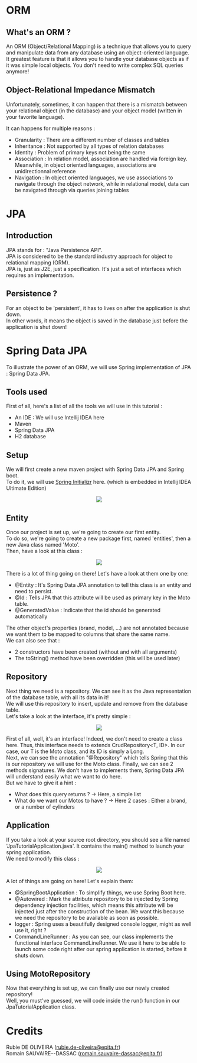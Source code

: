 # ORM
## What's an ORM ?
An ORM (Object/Relational Mapping) is a technique that allows you to query and manipulate data from any database using an object-oriented language.  
It greatest feature is that it allows you to handle your database objects as if it was simple local objects. You don't need to write complex SQL queries anymore!

## Object-Relational Impedance Mismatch
Unfortunately, sometimes, it can happen that there is a mismatch between your relational object (in the database) and your object model (written in your favorite language).

It can happens for multiple reasons :
* Granularity : There are a different number of classes and tables
* Inheritance : Not supported by all types of relation databases
* Identity : Problem of primary keys not being the same
* Association : In relation model, association are handled via foreign key. Meanwhile, in object oriented languages, associations are unidirectionnal reference
* Navigation : In object oriented languages, we use associations to navigate through the object network, while in relational model, data can be navigated through via queries joining tables

# JPA

## Introduction

JPA stands for : "Java Persistence API".  
JPA is considered to be the standard industry approach for object to relational mapping (ORM).  
JPA is, just as J2E, just a specification. It's just a set of interfaces which requires an implementation.

## Persistence ?

For an object to be 'persistent', it has to lives on after the application is shut down.  
In other words, it means the object is saved in the database just before the application is shut down!

# Spring Data JPA

To illustrate the power of an ORM, we will use Spring implementation of JPA : Spring Data JPA.

## Tools used

First of all, here's a list of all the tools we will use in this tutorial :
* An IDE : We will use Intellij IDEA here
* Maven
* Spring Data JPA
* H2 database

## Setup

We will first create a new maven project with Spring Data JPA and Spring boot.  
To do it, we will use [Spring Initializr](https://start.spring.io/) here. (which is embedded in Intellij IDEA Ultimate Edition)  

<p align="center">
  <img src="https://github.com/rsauvair/JPA/blob/master/images/spring_init.png"/>
</p>

## Entity

Once our project is set up, we're going to create our first entity.  
To do so, we're going to create a new package first, named 'entities', then a new Java class named 'Moto'.  
Then, have a look at this class :

<p align="center">
  <img src="https://github.com/rsauvair/JPA/blob/master/images/moto_class.png"/>
</p>

There is a lot of thing going on there! Let's have a look at them one by one:

* @Entity : It's Spring Data JPA annotation to tell this class is an entity and need to persist.
* @Id : Tells JPA that this attribute will be used as primary key in the Moto table.
* @GeneratedValue : Indicate that the id should be generated automatically

The other object's properties (brand, model, ...) are not annotated because we want them to be mapped to columns that share the same name.  
We can also see that :
* 2 constructors have been created (without and with all arguments)
* The toString() method have been overridden (this will be used later)

## Repository

Next thing we need is a repository. We can see it as the Java representation of the database table, with all its data in it!  
We will use this repository to insert, update and remove from the database table.  
Let's take a look at the interface, it's pretty simple :  

<p align="center">
  <img src="https://github.com/rsauvair/JPA/blob/master/images/moto_repository.png"/>
</p>

First of all, well, it's an interface! Indeed, we don't need to create a class here. Thus, this interface needs to extends CrudRepository<T, ID>. In our case, our T is the Moto class, and its ID is simply a Long.  
Next, we can see the annotation "@Repository" which tells Spring that this is our repository we will use for the Moto class.
Finally, we can see 2 methods signatures. We don't have to implements them, Spring Data JPA will understand easily what we want to do here.  
But we have to give it a hint :
* What does this query returns ? -> Here, a simple list
* What do we want our Motos to have ? -> Here 2 cases : Either a brand, or a number of cylinders

## Application

If you take a look at your source root directory, you should see a file named 'JpaTutorialApplication.java'. It contains the main() method to launch your spring application.  
We need to modify this class :

<p align="center">
  <img src="https://github.com/rsauvair/JPA/blob/master/images/application.png"/>
</p>

A lot of things are going on here! Let's explain them:
* @SpringBootApplication : To simplify things, we use Spring Boot here.
* @Autowired : Mark the attribute repository to be injected by Spring dependency injection facilities, which means this attribute will be injected just after the construction of the bean. We want this because we need the repository to be available as soon as possible.
* logger : Spring uses a beautifully designed console logger, might as well use it, right ?
* CommandLineRunner : As you can see, our class implements the functional interface CommandLineRunner. We use it here to be able to launch some code right after our spring application is started, before it shuts down.

## Using MotoRepository

Now that everything is set up, we can finally use our newly created repository!  
Well, you must've guessed, we will code inside the run() function in our JpaTutorialApplication class.  



# Credits
Rubie DE OLIVEIRA (rubie.de-oliveira@epita.fr)  
Romain SAUVAIRE--DASSAC (romain.sauvaire-dassac@epita.fr)
